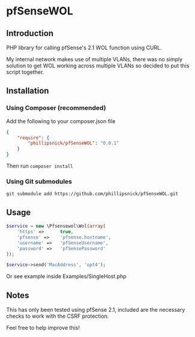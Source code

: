# pfSenseWOL

## Introduction

PHP library for calling pfSense's 2.1 WOL function using CURL.

My internal network makes use of multiple VLANs, there was no simply solution to get WOL working across multiple VLANs so decided to put this script together.


## Installation

### Using Composer (recommended)

Add the following to your composer.json file

```json
{
    "require": {
        "phillipsnick/pfSenseWOL": "0.0.1"
    }
}
```

Then run `composer install`


### Using Git submodules

    git submodule add https://github.com/phillipsnick/pfSenseWOL.git 


## Usage

```php
$service = new \Pfsensewol\Wol(array(
    'https' =>      true,
    'pfsense' =>    'pfsense.hostname',
    'username' =>   'pfSenseUsername',
    'password' =>   'pfSensePassword'
));

$service->send('MacAddress', 'opt4');
```

Or see example inside Examples/SingleHost.php

## Notes

This has only been tested using pfSense 2.1, included are the necessary checks to work with the CSRF protection. 

Feel free to help improve this! 